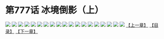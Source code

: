 # 第777话 冰境倒影（上）
![](https://mhpic.xiaomingtaiji.net/comic/D/斗破苍穹/第777话F1_262443/1.jpg-zymk.middle.webp)
![](https://mhpic.xiaomingtaiji.net/comic/D/斗破苍穹/第777话F1_262443/2.jpg-zymk.middle.webp)
![](https://mhpic.xiaomingtaiji.net/comic/D/斗破苍穹/第777话F1_262443/3.jpg-zymk.middle.webp)
![](https://mhpic.xiaomingtaiji.net/comic/D/斗破苍穹/第777话F1_262443/4.jpg-zymk.middle.webp)
![](https://mhpic.xiaomingtaiji.net/comic/D/斗破苍穹/第777话F1_262443/5.jpg-zymk.middle.webp)
![](https://mhpic.xiaomingtaiji.net/comic/D/斗破苍穹/第777话F1_262443/6.jpg-zymk.middle.webp)
![](https://mhpic.xiaomingtaiji.net/comic/D/斗破苍穹/第777话F1_262443/7.jpg-zymk.middle.webp)
![](https://mhpic.xiaomingtaiji.net/comic/D/斗破苍穹/第777话F1_262443/8.jpg-zymk.middle.webp)
![](https://mhpic.xiaomingtaiji.net/comic/D/斗破苍穹/第777话F1_262443/9.jpg-zymk.middle.webp)
![](https://mhpic.xiaomingtaiji.net/comic/D/斗破苍穹/第777话F1_262443/10.jpg-zymk.middle.webp)
![](https://mhpic.xiaomingtaiji.net/comic/D/斗破苍穹/第777话F1_262443/11.jpg-zymk.middle.webp)
![](https://mhpic.xiaomingtaiji.net/comic/D/斗破苍穹/第777话F1_262443/12.jpg-zymk.middle.webp)
![](https://mhpic.xiaomingtaiji.net/comic/D/斗破苍穹/第777话F1_262443/13.jpg-zymk.middle.webp)
![](https://mhpic.xiaomingtaiji.net/comic/D/斗破苍穹/第777话F1_262443/14.jpg-zymk.middle.webp)
![](https://mhpic.xiaomingtaiji.net/comic/D/斗破苍穹/第777话F1_262443/15.jpg-zymk.middle.webp)
![](https://mhpic.xiaomingtaiji.net/comic/D/斗破苍穹/第777话F1_262443/16.jpg-zymk.middle.webp)
![](https://mhpic.xiaomingtaiji.net/comic/D/斗破苍穹/第777话F1_262443/17.jpg-zymk.middle.webp)
![](https://mhpic.xiaomingtaiji.net/comic/D/斗破苍穹/第777话F1_262443/18.jpg-zymk.middle.webp)
![](https://mhpic.xiaomingtaiji.net/comic/D/斗破苍穹/第777话F1_262443/19.jpg-zymk.middle.webp)
[【上一章】](./780.md)
[【目录】](./README.md)
[【下一章】](./782.md)
